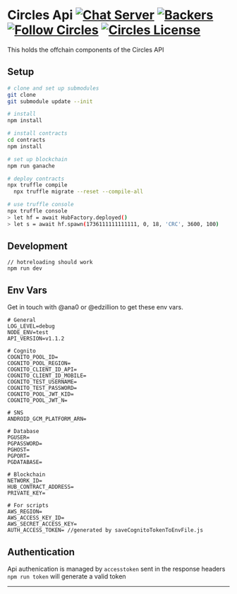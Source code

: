 # Circles Api [![Chat Server](https://chat.joincircles.net/api/v1/shield.svg?type=online&name=circles%20chat)](https://chat.joincircles.net) [![Backers](https://opencollective.com/circles/supporters/badge.svg)](https://opencollective.com/circles) [![Follow Circles](https://img.shields.io/twitter/follow/circlesubi.svg?label=follow+circles)](https://twitter.com/CirclesUBI) [![Circles License](https://img.shields.io/badge/license-APGLv3-orange.svg)](https://github.com/CirclesUBI/circles-api/blob/dev/LICENSE)


This holds the offchain components of the Circles API

## Setup

```sh
# clone and set up submodules
git clone
git submodule update --init

# install
npm install

# install contracts
cd contracts
npm install

# set up blockchain
npm run ganache

# deploy contracts
npx truffle compile
  npx truffle migrate --reset --compile-all

# use truffle console
npx truffle console
> let hf = await HubFactory.deployed()
> let s = await hf.spawn(1736111111111111, 0, 18, 'CRC', 3600, 100)
```

## Development

```ssh
// hotreloading should work
npm run dev
```

## Env Vars
Get in touch with @ana0 or @edzillion to get these env vars.

```ssh
# General
LOG_LEVEL=debug
NODE_ENV=test
API_VERSION=v1.1.2

# Cognito
COGNITO_POOL_ID=
COGNITO_POOL_REGION=
COGNITO_CLIENT_ID_API=
COGNITO_CLIENT_ID_MOBILE=
COGNITO_TEST_USERNAME=
COGNITO_TEST_PASSWORD=
COGNITO_POOL_JWT_KID=
COGNITO_POOL_JWT_N=

# SNS
ANDROID_GCM_PLATFORM_ARN=

# Database
PGUSER=
PGPASSWORD=
PGHOST=
PGPORT=
PGDATABASE=

# Blockchain
NETWORK_ID=
HUB_CONTRACT_ADDRESS=
PRIVATE_KEY=

# For scripts
AWS_REGION=
AWS_ACCESS_KEY_ID=
AWS_SECRET_ACCESS_KEY=
AUTH_ACCESS_TOKEN= //generated by saveCognitoTokenToEnvFile.js
```

## Authentication

Api authenication is managed by `accesstoken` sent in the response headers
`npm run token` will generate a valid token

-------------
